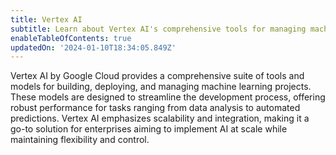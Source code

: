 ```yaml
---
title: Vertex AI
subtitle: Learn about Vertex AI's comprehensive tools for managing machine learning projects
enableTableOfContents: true
updatedOn: '2024-01-10T18:34:05.849Z'
---
```


Vertex AI by Google Cloud provides a comprehensive suite of tools and models for building, deploying, and managing machine learning projects. These models are designed to streamline the development process, offering robust performance for tasks ranging from data analysis to automated predictions. Vertex AI emphasizes scalability and integration, making it a go-to solution for enterprises aiming to implement AI at scale while maintaining flexibility and control.